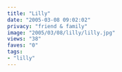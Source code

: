 ```yaml
---
title: "Lilly"
date: "2005-03-08 09:02:02"
privacy: "friend & family"
image: "2005/03/08/lilly/lilly.jpg"
views: "38"
faves: "0"
tags:
- "lilly"
---
```


